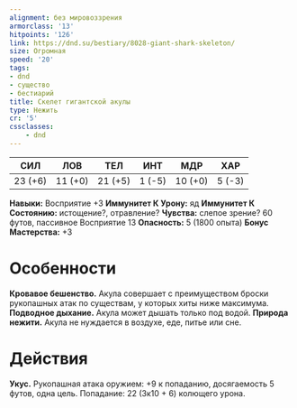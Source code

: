 ```yaml
---
alignment: без мировоззрения
armorclass: '13'
hitpoints: '126'
link: https://dnd.su/bestiary/8028-giant-shark-skeleton/
size: Огромная
speed: '20'
tags:
- dnd
- существо
- бестиарий
title: Скелет гигантской акулы
type: Нежить
cr: '5'
cssclasses:
    - dnd
---
```



| СИЛ | ЛОВ | ТЕЛ | ИНТ | МДР | ХАР |
|---|---|---|---|---|---|
| 23 (+6) | 11 (+0) | 21 (+5) | 1 (-5) | 10 (+0) | 5 (-3) |
**Навыки:** Восприятие +3
**Иммунитет К Урону:** яд
**Иммунитет К Состоянию:** истощение?, отравление?
**Чувства:** слепое зрение? 60 футов, пассивное Восприятие 13
**Опасность:** 5 (1800 опыта)
**Бонус Мастерства:** +3


# Особенности
**Кровавое бешенство.** Акула совершает с преимуществом броски рукопашных атак по существам, у которых хиты ниже максимума.
**Подводное дыхание.** Акула может дышать только под водой.
**Природа нежити.** Акула не нуждается в воздухе, еде, питье или сне.


# Действия
**Укус.** Рукопашная атака оружием: +9 к попаданию, досягаемость 5 футов, одна цель. Попадание: 22 (3к10 + 6) колющего урона.